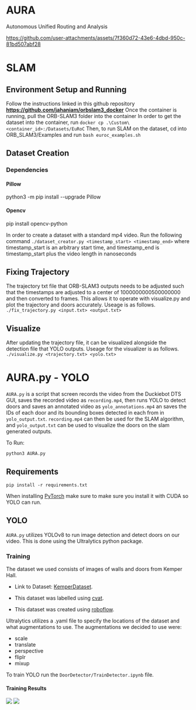 # AURA
Autonomous Unified Routing and Analysis


https://github.com/user-attachments/assets/7f360d72-43e6-4dbd-950c-81bd507abf28


# SLAM
## Environment Setup and Running
Follow the instructions linked in this github repository **https://github.com/jahaniam/orbslam3_docker**
Once the container is running, pull the ORB-SLAM3 folder into the container
In order to get the dataset into the container, run ```docker cp .\Custom\ <container_id>:/Datasets/EuRoC```
Then, to run SLAM on the dataset, cd into ORB_SLAM3/Examples and run ```bash euroc_examples.sh```
## Dataset Creation
### Dependencies
#### Pillow
python3 -m pip install --upgrade Pillow

#### Opencv
pip install opencv-python

In order to create a dataset with a standard mp4 video. Run the following command
```./dataset_creator.py <timestamp_start> <timestamp_end>```
where timestamp_start is an arbitrary start time, and timestamp_end is timestamp_start plus the video length in nanoseconds

## Fixing Trajectory
The trajectory txt file that ORB-SLAM3 outputs needs to be adjusted such that the timestamps are adjusted to a center of 1000000000500000000 and then converted to frames. This allows it to operate with visualize.py and plot the trajectory and doors accurately. Useage is as follows.
```./fix_trajectory.py <input.txt> <output.txt>```

## Visualize
After updating the trajectory file, it can be visualized alongside the detection file that YOLO outputs. Useage for the visualizer is as follows.
```./visualize.py <trajectory.txt> <yolo.txt>```



# AURA.py - YOLO
`AURA.py` is a script that screen records the video from the Duckiebot DTS GUI, saves the recorded video as `recording.mp4`, then runs YOLO to detect doors and saves an annotated video as `yolo_annotations.mp4` an saves the IDs of each door and its bounding boxes detected in each from in `yolo_output.txt`. `recording.mp4` can then be used for the SLAM algorithm, and `yolo_output.txt` can be used to visualize the doors on the slam generated outputs.

To Run:
```
python3 AURA.py
```

## Requirements
```
pip install -r requirements.txt
```

When installing [PyTorch](https://link-url-here.org) make sure to make sure you install it with CUDA so YOLO can run.


## YOLO
`AURA.py` utilizes YOLOv8 to run image detection and detect doors on our video. This is done using the Ultralytics python package.

### Training
The dataset we used consists of images of walls and doors from Kemper Hall.
- Link to Dataset: [KemperDataset](https://drive.google.com/drive/folders/1596j4mNN_Z476sYonWvuGMJGITzvpEpl?usp=sharing).

- This dataset was labelled using [cvat](https://www.cvat.ai/).
- This dataset was created using [roboflow](https://app.roboflow.com/).

Ultralytics utilizes a .yaml file to specify the locations of the dataset and what augmentations to use. The augmentations we decided to use were:
- scale
- translate
- perspective
- fliplr
- mixup

To train YOLO run the `DoorDetector/TrainDetector.ipynb` file.

#### Training Results
![](./TrainingStats/confusion_matrix.png)
![](./TrainingStats/results.png)

